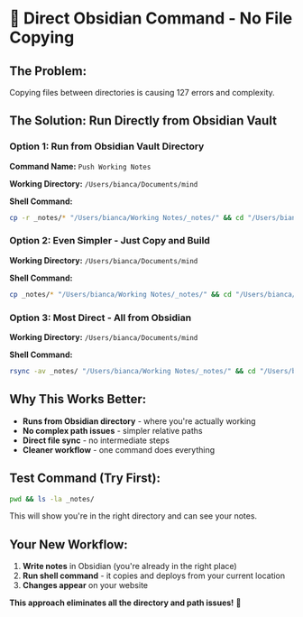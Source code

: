 # 🎯 Direct Obsidian Command - No File Copying

## **The Problem:**
Copying files between directories is causing 127 errors and complexity.

## **The Solution: Run Directly from Obsidian Vault**

### **Option 1: Run from Obsidian Vault Directory**

**Command Name:** `Push Working Notes`

**Working Directory:** `/Users/bianca/Documents/mind`

**Shell Command:**
```bash
cp -r _notes/* "/Users/bianca/Working Notes/_notes/" && cd "/Users/bianca/Working Notes" && /usr/local/bin/npm run build && /usr/bin/git add . && /usr/bin/git commit -m "Update notes from Obsidian" && /usr/bin/git push origin main
```

### **Option 2: Even Simpler - Just Copy and Build**

**Working Directory:** `/Users/bianca/Documents/mind`

**Shell Command:**
```bash
cp _notes/* "/Users/bianca/Working Notes/_notes/" && cd "/Users/bianca/Working Notes" && npm run build && git add . && git commit -m "Update" && git push origin main
```

### **Option 3: Most Direct - All from Obsidian**

**Working Directory:** `/Users/bianca/Documents/mind`

**Shell Command:**
```bash
rsync -av _notes/ "/Users/bianca/Working Notes/_notes/" && cd "/Users/bianca/Working Notes" && npm run build && git add . && git commit -m "Update notes" && git push origin main
```

## **Why This Works Better:**
- **Runs from Obsidian directory** - where you're actually working
- **No complex path issues** - simpler relative paths
- **Direct file sync** - no intermediate steps
- **Cleaner workflow** - one command does everything

## **Test Command (Try First):**
```bash
pwd && ls -la _notes/
```

This will show you're in the right directory and can see your notes.

## **Your New Workflow:**
1. **Write notes** in Obsidian (you're already in the right place)
2. **Run shell command** - it copies and deploys from your current location
3. **Changes appear** on your website

**This approach eliminates all the directory and path issues!** 🚀
